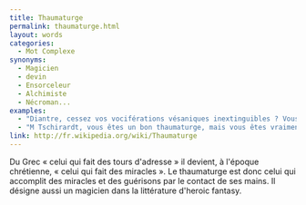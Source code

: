 ```yaml
---
title: Thaumaturge
permalink: thaumaturge.html
layout: words
categories:
  - Mot Complexe
synonyms:
  - Magicien
  - devin
  - Ensorceleur
  - Alchimiste
  - Nécroman...
examples:
  - "Diantre, cessez vos vociférations vésaniques inextinguibles ? Vous aurez le temps d'exercer vos talents de thaumaturge plus tard!"
  - "M Tschirardt, vous êtes un bon thaumaturge, mais vous êtes vraiment meilleur en mystagogie qu'en maths..."
link: http://fr.wikipedia.org/wiki/Thaumaturge
---
```


Du Grec « celui qui fait des tours d'adresse » il devient, à l'époque chrétienne, « celui qui fait des miracles ».
Le thaumaturge est donc celui qui accomplit des miracles et des guérisons par le contact de ses mains. Il désigne aussi un magicien dans la littérature d'heroic fantasy.
